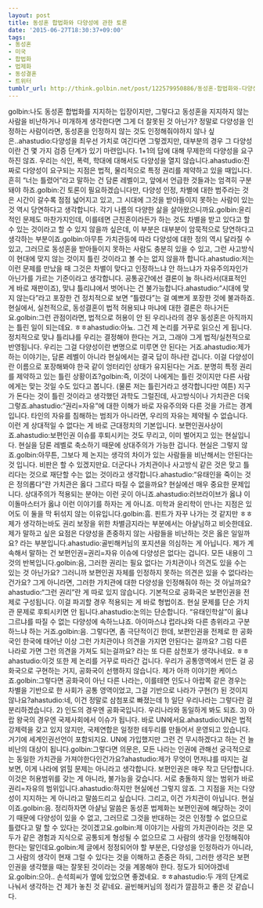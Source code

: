 ```yaml
---
layout: post
title: 동성혼 합법화와 다양성에 관한 토론
date: '2015-06-27T18:30:37+09:00'
tags:
- 동성혼
- 미국
- 합법화
- 법제화
- 동성결혼
- 트위터
tumblr_url: http://think.golbin.net/post/122579950886/동성혼-합법화와-다양성에-관한-토론
---
```

golbin:나도 동성혼 합법화를 지지하는 입장이지만, 그렇다고 동성혼을 지지하지 않는 사람을 비난하거나 미개하게 생각한다면 그게 더 잘못된 것 아닌가? 정말로 다양성을 인정하는 사람이라면, 동성혼을 인정하지 않는 것도 인정해줘야하지 않나 싶은..ahastudio:다양성을 최우선 가치로 여긴다면 그렇겠지만, 대부분의 경우 그 다양성이란 건 몇 가지 검증 단계가 있기 마련입니다. 1+1의 답에 대해 무제한의 다양성을 요구하진 않죠. 우리는 식인, 폭력, 학대에 대해서도 다양성을 열지 않습니다.ahastudio:진짜로 다양성이 요구되는 지점은 법적, 물리적으로 특정 권리를 제약하고 있을 때입니다. 흔히 “너는 틀렸어”라고 말하는 건 담론 레벨이고, 앞에서 언급한 것들과는 엄격히 구분돼야 하죠.golbin:긴 토론이 필요하겠습니다만, 다양성 인정, 차별에 대한 범주라는 것은 시간이 갈수록 점점 넓어지고 있고, 그 시대에 그것을 받아들이지 못하는 사람이 있는 것 역시 당연하다고 생각합니다. 각기 나름의 다양한 삶을 살아왔으니까요.golbin:윤리적인 문제도 마찬가지인데, 이를테면 근친혼이라든가 하는 것도 차별을 받고 있다고 할 수 있는 것이라고 할 수 있지 않을까 싶은데, 이 부분은 대부분이 암묵적으로 당연하다고 생각하는 부분이죠.golbin:아무튼 가치관등에 따라 다양성에 대한 정의 역시 달라질 수 있고, 그러므로 동성혼을 받아들이지 못하는 사람도 충분히 있을 수 있고, 그런 사고방식이 현대에 맞지 않는 것이지 틀린 것이라고 볼 수는 없지 않을까 합니다.ahastudio:저는 이런 문제를 만났을 때 그것은 차별이 맞다고 인정하느냐 안 하느냐가 자유주의자인가 아닌가를 가르는 기준이라고 생각합니다. 공통공간에선 결론이 늘 하나라서(대표적인 게 바로 재판이죠), 맞냐 틀리냐에서 벗어나는 건 불가능합니다.ahastudio:“시대에 맞지 않는다”라고 포장한 건 정치적으로 보면 “틀렸다”는 걸 예쁘게 포장한 것에 불과하죠. 현실에서, 실천적으로, 동성결혼이 법적 허용되냐 마냐에 대한 결론은 하나거든요.golbin:그런 관점이라면, 법적으로 허용이 안 된 우리나라의 경우 동성혼은 아직까지는 틀린 일이 되는데요. ㅎㅎahastudio:아뇨. 그건 제 논리를 거꾸로 읽으신 게 됩니다. 정치적으로 맞냐 틀리냐를 우리는 결정해야 한다는 거고, 그래야 그게 법적/실천적으로 반영됩니다. 우리는 그걸 다양성이란 변명으로 미루면 안 된다는 거죠.ahastudio:제가 하는 이야기는, 담론 레벨이 아니라 현실에서는 결국 답이 하나란 겁니다. 이걸 다양성이란 이름으로 포장해봐야 한국 같이 엉터리인 상태가 유지된다는 거죠. 분명히 특정 권리를 제약하고 있는 틀린 상황이죠?golbin:즉, 이것이 나에게는 틀린 것이지만 다른 사람에게는 맞는 것일 수도 있다고 봅니다. (물론 저는 틀린거라고 생각합니다만 여튼) 지구가 돈다는 것이 틀린 것이라고 생각했던 과학도 그럴진데, 사고방식이나 가치관은 더욱 그렇죠.ahastudio:“권리=자유”에 대한 이해가 바로 자유주의와 다른 것을 가르는 경계입니다. 타인의 자유를 침해하는 범죄가 아니라면, 우리의 자유는 제약될 수 없습니다. 이런 게 상대적일 수 없다는 게 바로 근대정치의 기본입니다. 보편인권사상이죠.ahastudio:보편인권 이슈를 후퇴시키는 것도 무리고, 이미 벌어지고 있는 현실입니다. 현실을 담론 레벨로 축소하기 때문에 상대주의가 가능한 겁니다. 현실은 그렇지 않죠.golbin:아무튼, 그보다 제 논지는 생각의 차이가 있는 사람들을 비난해서는 안된다는 것 입니다. 비판은 할 수 있겠지만요. 더군다나 가치관이나 사고방식 같은 것은 맞고 틀리다는 것으로 재단할 수는 없는 것이라고 생각합니다.ahastudio:“유태인을 죽이는 것은 정의롭다”란 가치관은 옳다 그르다 따질 수 없을까요? 현실에선 매우 중요한 문제입니다. 상대주의가 적용되는 분야는 이런 곳이 아니죠.ahastudio:러브라이브가 옳냐 이이돌마스터가 옳냐 이런 이야기를 하자는 게 아니죠. 미학과 윤리학이 만나는 지점은 있어도 이 둘을 막 뒤섞지 않는 이유입니다.golbin:흠. 핀트가 자꾸 나가는 것 같지만 ㅎㅎ 제가 생각하는바도 권리 보장을 위한 차별금지라는 부분에서는 아샬님하고 비슷한데요. 제가 말하고 싶은 요점은 다양성을 존중하지 않는 사람들을 비난하는 것은 옳은 일일까요? 라는 부분입니다.ahastudio:골빈해커님의 포지션을 의심하는 게 아닙니다. 제가 계속해서 말하는 건 보편인권=권리=자유 이슈에 다양성은 없다는 겁니다. 모든 내용이 그것의 반복입니다.golbin:음, 그러한 권리는 필요 없다는 가치관이나 의견도 있을 수는 있는 것 아닌가요? 그러니까 보편인권 자체를 인정하지 못하는 의견은 있을 수 없다라는 건가요? 그게 아니라면, 그러한 가치관에 대한 다양성을 인정해줘야 하는 것 아닐까요?ahastudio:“그런 권리”란 게 따로 있지 않습니다. 기본적으로 공화국은 보편인권을 전제로 구성됩니다. 이걸 파괴할 경우 적용되는 게 바로 형법이죠. 현실 문제를 단순 가치관 문제로 후퇴시키면 안 됩니다.ahastudio:논의는 단순합니다. “유태인학살”이 옳냐 그르냐를 따질 수 없는 다양성에 속하느냐죠. 아이마스냐 럽라냐와 다른 층위라고 구분하느냐 하는 거죠.golbin:음. 그렇다면, 좀 극단적이긴 한데, 보편인권을 전제로 한 공화국인 한국에 태어난 이상 그런 가치관이나 의견을 가지면 안된다는 걸까요? 그럼 다른 나라로 가면 그런 의견을 가져도 되는걸까요? 라는 또 다른 삼천포가 생각나네요. ㅎㅎahastudio:이것 또한 제 논리를 거꾸로 따라간 겁니다. 우리가 공통영역에서 만든 걸 공화국으로 구현하는 거지, 공화국이 선행하지 않습니다. 제가 아까 이야기한 케이스죠.golbin:그렇다면 공화국이 아닌 다른 나라는, 이를테면 인도나 아랍쪽 같은 경우는 차별을 기반으로 한 사회가 공통 영역이었고, 그걸 기반으로 나라가 구현(?) 된 것이지 않나요?ahastudio:네, 이건 정말로 삼첨포로 빠졌는데 1) 일단 우리나라는 그렇다란 걸 분리하겠습니다. 2) 인도의 경우엔 공화국입니다. 우리나라와 동일하게 봐도 되죠. 3) 아랍 왕국의 경우엔 국제사회에서 이슈가 됩니다. 바로 UN에서요.ahastudio:UN은 법적 강제력을 갖고 있지 않지만, 국제연합은 일정한 테두리를 만들어서 운영되고 있습니다. 거기에 세계인권선언이 포함되지요. UN에 가입했지만 그런 건 무시하겠다고 하는 건 늘 비난의 대상이 됩니다.golbin:그렇다면 의문은, 모든 나라는 인권에 관해선 궁극적으로는 동일한 가치관을 가져야한다인건가요?ahastudio:제가 무엇이 먼저냐를 따지는 걸 보면, 이게 나라에 얽힐 문제는 아니라고 생각합니다. 보편인권은 매우 작고 단단합니다. 이것은 허용범위를 갖는 게 아니라, 불가능을 갖습니다. 서로 충돌하지 않는 범위가 바로 권리=자유의 범위입니다.ahastudio:하지만 현실에선 그렇지 않죠. 그 지점을 저는 다양성이 지지하는 게 아니라고 말씀드리고 싶습니다. 그리고, 이건 가치관이 아닙니다. 현실이죠.golbin:음. 정리하자면 아샬님 말씀은 동성혼 법제화는 보편인권에 해당하는 것이기 때문에 다양성이 있을 수 없고, 그러므로 그것을 반대하는 것은 인정할 수 없으므로 틀렸다고 말 할 수 있다는 것이겠고요.golbin:제 이야기는 사람의 가치관이라는 것은 모두가 같은 경험과 지식으로 공통되게 형성될 수 없으므로 그 사람의 생각을 인정해줘야 한다는 말인데요.golbin:제 글에서 정정되어야 할 부분은, 다양성을 인정하라가 아니라, 그 사람의 생각이 현재 그럴 수 있다는 것을 이해하고 존중은 하되, 그러한 생각은 보편인권을 생각했을 때는 잘못된 것이라는 것을 계몽해야 한다. 정도가 되어야겠네요.golbin:으아.. 손석희씨가 옆에 있었으면 좋겠네요. ㅎㅎahastudio:두 개의 단계로 나눠서 생각하는 건 제가 놓친 것 같네요. 골빈해커님의 정리가 깔끔하고 좋은 것 같습니다.
